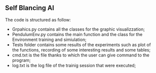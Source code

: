 ## Self Blancing AI
The code is structured as follow:
- Grpahics.py contains all the classes for the graphic visualizzation;
- PendulumEnv.py contains the main function and the class for the Environment training and simiulation;
- Tests folder contains some results of the experiments such as plot of the functions, recording of some interesting results and some tables;
- cmd.txt is the file thanks to which the user can give command to the program;
- log.txt is the log file of the trainig session that were executed;
